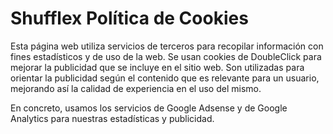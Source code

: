# Shufflex Política de Cookies
Esta página web utiliza servicios de terceros para recopilar información con fines estadísticos y de uso de la web.
Se usan cookies de DoubleClick para mejorar la publicidad que se incluye en el sitio web. 
Son utilizadas para orientar la publicidad según el contenido que es relevante para un usuario, mejorando así la calidad de experiencia en el uso del mismo.

En concreto, usamos los servicios de Google Adsense y de Google Analytics para nuestras estadísticas y publicidad.
